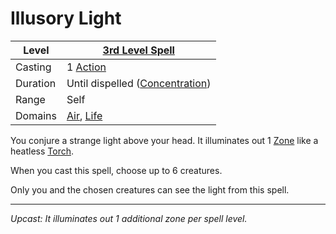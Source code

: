 # Illusory Light

| Level    | [3rd Level Spell](3rd%20Level%20Spells.md)                                 |
| -------- | -------------------------------------------------------------------------- |
| Casting  | 1 [Action](../../../../Game%20Procedures/Core%20Procedures/Action.md)      |
| Duration | Until dispelled ([Concentration](../../Concentration.md))                  |
| Range    | Self                                                                       |
| Domains  | [Air](../../Spell%20Domains/Air.md), [Life](../../Spell%20Domains/Life.md) |

You conjure a strange light above your head. It illuminates out 1 [Zone](../../../../Game%20Procedures/Core%20Procedures/Zone.md) like a heatless [Torch](../../../../Items%20and%20Gear/Gear/1%20Coin/Torch.md).

When you cast this spell, choose up to 6 creatures.

Only you and the chosen creatures can see the light from this spell.

---
*Upcast: It illuminates out 1 additional zone per spell level.*
